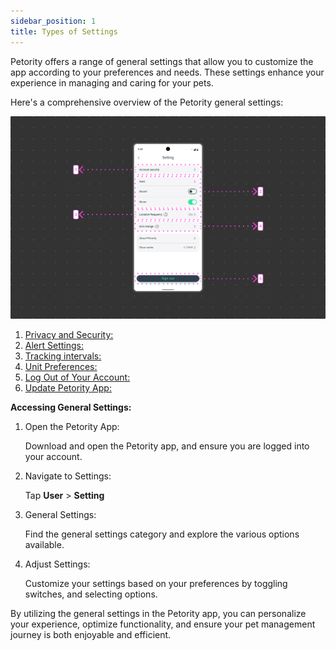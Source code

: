 ```yaml
---
sidebar_position: 1
title: Types of Settings
---
```


Petority offers a range of general settings that allow you to customize the app according to your preferences and needs. These settings enhance your experience in managing and caring for your pets.

Here's a comprehensive overview of the Petority general settings:

![setting](/img/setting/Settings.jpg)

1. [Privacy and Security:](/docs/petority/general-setting/privacy)
2. [Alert Settings:](/docs/petority/general-setting/notification)
3. [Tracking intervals:](/docs/petority/general-setting/refresh-rates)
4. [Unit Preferences:](/docs/petority/general-setting/unit)
5. [Log Out of Your Account:](/docs/petority/accounts/logout)
6. [Update Petority App:](/docs/petority/general-setting/update-app)

**Accessing General Settings:**

1. Open the Petority App: 

    Download and open the Petority app, and ensure you are logged into your account.
2. Navigate to Settings:

    Tap **User** > **Setting**
3. General Settings: 

    Find the general settings category and explore the various options available.
4. Adjust Settings:

    Customize your settings based on your preferences by toggling switches, and selecting options.

By utilizing the general settings in the Petority app, you can personalize your experience, optimize functionality, and ensure your pet management journey is both enjoyable and efficient.
